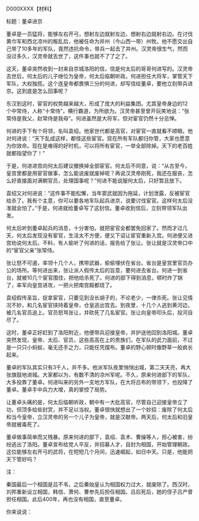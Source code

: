 D000XXXX【材料】

标题：董卓进京



董卓是一员猛将，能够左右开弓，想射左边就射左边，想射右边就射右边。在讨伐黄巾军和西北凉州的叛乱后，他被任命为并州（今山西一带）州牧。他不愿交出自己带了10多年的军队，竟然违抗命令，带兵一起去了并州。汉灵帝很生气，然而没过多久，汉灵帝就去世了，这件事也就不了了之了。

这天，董卓突然收到一封来自京城洛阳的信，信是何太后的哥哥何进写的。汉灵帝去世后，何太后的儿子继位为皇帝，何太后临朝听政。何进担任大将军，掌管天下军队，大权独揽。这个连皇帝都畏惧三分的何进，却写信给董卓，要他立刻带兵进京。这到底是怎么回事呢？

东汉到这时，宦官的权势越来越大，形成了庞大的利益集团。尤其皇帝身边的12个中常侍，人称“十常侍”，横行霸道，为所欲为。汉灵帝甚至曾开玩笑地说：“张常侍是我父，赵常侍是我母”。何进虽然是大将军，但对宦官仍然十分忌惮。

何进的手下有个将领，名叫袁绍。他家世代都是高官，对宦官一直就看不顺眼。他对何进说：“天下乱成这样，都怪这些宦官。现在所有军队都归你管，大家也愿意为你效命。现在是难得的好时机，可以将所有宦官，一举全部除掉。天下的老百姓就都指望你了！”

于是，何进进宫向何太后建议撤换掉全部宦官。何太后不同意，说：“从古至今，皇宫里都是用宦官做事，怎么能说废就废掉呢？再说汉灵帝刚死，我还在服丧，怎么好直接面对满朝官员，处理国事呢？”何进不能说服何太后，只好暂且放下。

袁绍又对何进说：“这件事不能松懈，当年窦武就因为拖延，计划泄露，反被宦官给杀了。我有个主意，你可以要各地军队起兵进京，说要讨伐宦官。这样何太后没准就会怕了。”于是，何进就给董卓写了这封信。董卓收到信后，立刻带领军队出发。

何太后听到董卓起兵的消息，十分害怕，就把宦官全都罢免回家了。然而才过几天，何太后发现没有宦官，生活太不方便，便又下诏让宦官重新入宫。何进便又进宫劝说何太后。不料，有人偷听了何进的话，报告给了张让。张让就是汉灵帝口中的“宦官父亲”张常侍。

张让怒不可遏，率领十几个人，携带武器，偷偷埋伏在省台。省台是皇宫里官员办公的场所。等何进出来，张让派人假传太后的旨意，要何进去省台。何进一到省台，就被10几个宦官围住，把他给杀死了。何进的部下得到消息，顿时炸了锅了，率军向皇宫进攻，一把火把南宫殿都烧了。

袁绍假传圣旨，捉拿宦官，只要见到没长胡子的，不论老少，一律杀死。张让见情况不妙，和几名宦官挟持着皇帝，仓皇逃出宫去。到夜里，十几个人逃到黄河边，被几名官员追上。官员怒骂张让，并砍死了几名宦官。张让向皇帝叩头后，投河自尽了。

这时，董卓正好赶到了洛阳附近，他便带兵迎接皇帝，并护送他回到洛阳城。董卓突然发现，皇帝、太后、官员，这些高高在上的贵族们，在军队的武力面前，不过是一只只小蚂蚁，毫无还手之力，只能任凭摆布。董卓的野心顿时像野草一般疯长起来。

董卓的军队其实只有3千人，并不多。他派军队夜里悄悄出城，第二天天亮，再大张旗鼓地进城。大家都以为，有数不清的凉州军呢。不久，原来何进部下的军队，大多投靠了董卓。何进叫来的另外一支地方军队，在大将吕布的带领下，也投降了董卓。董卓手中兵力大增，真的掌控了局势。

让董卓头痛的是，何太后临朝听政，朝中有一大批高官，尽管自己迎接皇帝立了功，但顶多给些封赏，并不足以当权。董卓很快就想出了一个妙招：废除了何太后和当今皇帝，立汉灵帝的另一个儿子为皇帝，就是汉献帝。两天后，何太后和旧皇帝就被毒死了。

董卓做事简单而又残暴。原来何进的部下，袁绍、袁术、曹操等人，担心被害，纷纷逃出了洛阳。董卓宣布给党人平反，并招募人才，自封为相国，开始管理朝政。这位能够左右开弓的武将，在短短几个月间，迅速崛起，如日中天。只是，他能把天下管好吗？



注：

秦国最后一个相国是吕不韦，之后秦始皇认为相国权力过大，就废除了。西汉时，刘邦重新设立相国，韩信、萧何、曹参先后担任相国。吕后死后，她的侄子吕产曾担任相国。此后400年，再也没有相国，直至董卓。



你来说说：

